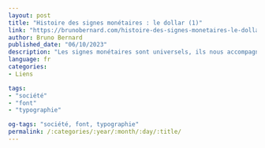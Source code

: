 ```yaml
---
layout: post
title: "Histoire des signes monétaires : le dollar (1)"
link: "https://brunobernard.com/histoire-des-signes-monetaires-le-dollar-1/"
author: Bruno Bernard
published_date: "06/10/2023"
description: "Les signes monétaires sont universels, ils nous accompagnent dans tous nos échanges, ils s’invitent dans toutes les écritures du monde, mais leur histoire nous échappe parfois. Voyons pour commencer cette série l’histoire du dollar."
language: fr
categories:
- Liens

tags:
- "société"
- "font"
- "typographie"

og-tags: "société, font, typographie"
permalink: /:categories/:year/:month/:day/:title/
---
```

